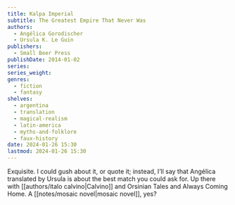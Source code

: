 ```yaml
---
title: Kalpa Imperial
subtitle: The Greatest Empire That Never Was
authors:
  - Angélica Gorodischer
  - Ursula K. Le Guin
publishers:
  - Small Beer Press
publishDate: 2014-01-02
series: 
series_weight: 
genres:
  - fiction
  - fantasy
shelves:
  - argentina
  - translation
  - magical-realism
  - latin-america
  - myths-and-folklore
  - faux-history
date: 2024-01-26 15:30
lastmod: 2024-01-26 15:30
---
```

Exquisite. I could gush about it, or quote it; instead, I’ll say that Angélica translated by Ursula is about the best match you could ask for. Up there with [[authors/italo calvino|Calvino]] and Orsinian Tales and Always Coming Home. A [[notes/mosaic novel|mosaic novel]], yes?